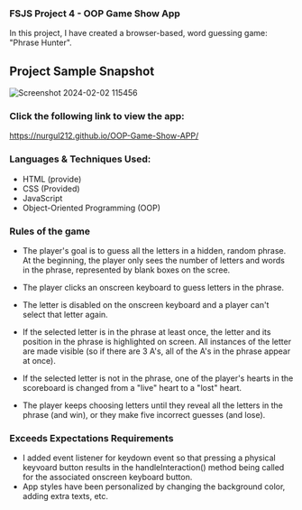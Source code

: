 ### FSJS Project 4 - OOP Game Show App
In this project, I have created a browser-based, word guessing game: "Phrase Hunter". 

## Project Sample Snapshot
![Screenshot 2024-02-02 115456](https://github.com/nurgul212/OOP-Game-Show-APP/assets/90399606/26b76d03-c384-4d47-855a-c4978f8fa354)
### Click the following link to view the app:
https://nurgul212.github.io/OOP-Game-Show-APP/

### Languages & Techniques Used: 
- HTML (provide)
- CSS (Provided)
- JavaScript
- Object-Oriented Programming (OOP)

### Rules of the game
- The player's goal is to guess all the letters in a hidden, random phrase. At the beginning, the player only sees the number of letters and words in the phrase, represented by blank boxes on the scree.

- The player clicks an onscreen keyboard to guess letters in the phrase.

- The letter is disabled on the onscreen keyboard and a player can't select that letter again.

- If the selected letter is in the phrase at least once, the letter and its position in the phrase is highlighted on screen. All instances of the letter are made visible (so if there are 3 A's, all of the A's in the phrase appear at once).

- If the selected letter is not in the phrase, one of the player's hearts in the scoreboard is changed from a "live" heart to a "lost" heart.

- The player keeps choosing letters until they reveal all the letters in the phrase (and win), or they make five incorrect guesses (and lose).

### Exceeds Expectations Requirements
- I added event listener for keydown event so that pressing a physical keyvoard button results in the handleInteraction() method being called for the associated onscreen keyboard button.
- App styles have been personalized by changing the background color, adding extra texts, etc.

